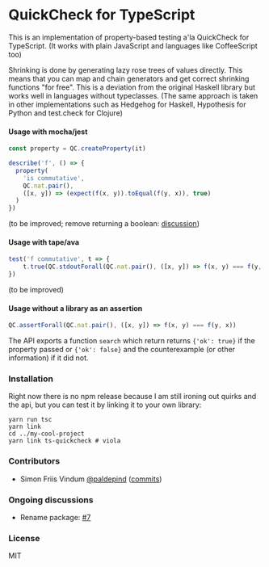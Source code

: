 # QuickCheck for TypeScript

This is an implementation of property-based testing a'la QuickCheck for TypeScript.
(It works with plain JavaScript and languages like CoffeeScript too)

Shrinking is done by generating lazy rose trees of values directly.
This means that you can map and chain generators and get correct
shrinking functions "for free". This is a deviation from the original
Haskell library but works well in languages without typeclasses.
(The same approach is taken in other implementations
such as Hedgehog for Haskell, Hypothesis for Python and test.check for Clojure)

#### Usage with mocha/jest

```typescript
const property = QC.createProperty(it)

describe('f', () => {
  property(
    'is commutative',
    QC.nat.pair(),
    ([x, y]) => (expect(f(x, y)).toEqual(f(y, x)), true)
  )
})
```

(to be improved; remove returning a boolean: [discussion](https://github.com/danr/ts-quickcheck/pull/6#issuecomment-370249397))

#### Usage with tape/ava

```typescript
test('f commutative', t => {
    t.true(QC.stdoutForall(QC.nat.pair(), ([x, y]) => f(x, y) === f(y, x)))
})
```

(to be improved)

#### Usage without a library as an assertion

```typescript
QC.assertForall(QC.nat.pair(), ([x, y]) => f(x, y) === f(y, x))
```


The API exports a function `search` which return returns `{'ok': true}` if the property
passed or `{'ok': false}` and the counterexample (or other information) if it did not.

### Installation

Right now there is no npm release because I am still ironing out
quirks and the api, but you can test it by linking it to your
own library:

```
yarn run tsc
yarn link
cd ../my-cool-project
yarn link ts-quickcheck # viola
```

### Contributors

* Simon Friis Vindum [@paldepind](https://github.com/paldepind) ([commits](https://github.com/danr/ts-quickcheck/commits?author=paldepind))

### Ongoing discussions

* Rename package: [#7](https://github.com/danr/ts-quickcheck/issues/7)

### License

MIT
